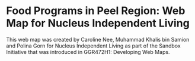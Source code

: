 # Food Programs in Peel Region: Web Map for Nucleus Independent Living 
 
<p> This web map was created by Caroline Nee, Muhammad Khalis bin Samion and Polina Gorn for Nucleus Independent Living as part of the Sandbox Initiative that was introduced in GGR472H1: Developing Web Maps.</p>
